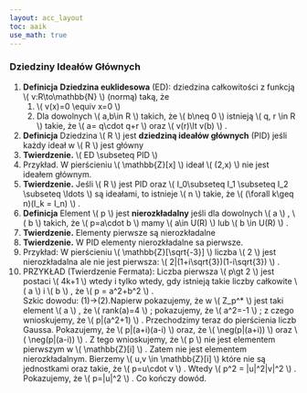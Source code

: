 ```yaml
---
layout: acc_layout
toc: aaik
use_math: true
---
```


### Dziedziny Ideałów Głównych

1.  **Definicja** **Dziedzina euklidesowa** (ED): dziedzina całkowitości
    z funkcją  \\(  v:R\\to\\mathbb{N}  \\)  (normą) taką, że
    1.   \\(  v(x)=0 \\equiv x=0  \\) 
    2.  Dla dowolnych  \\(  a,b\\in R  \\)  takich, że  \\(  b\\neq 0
         \\)  istnieją  \\(  q, r \\in R  \\)  takie, że  \\(  a=
        q\\cdot q+r  \\)  oraz  \\(  v(r)\\lt v(b)  \\)  .
2.  **Definicja** Dziedzina  \\(  R  \\)  jest **dziedziną ideałów
    głównych** (PID) jeśli każdy ideał w  \\(  R  \\)  jest główny
3.  **Twierdzenie.**  \\(  ED \\subseteq PID  \\) 
4.  Przykład. W pierścieniu  \\(  \\mathbb{Z}\[x\]  \\)  ideał  \\(  (2,x)
     \\)  nie jest ideałem głównym.
5.  **Twierdzenie.** Jeśli  \\(  R  \\)  jest PID oraz  \\( 
    I\_0\\subseteq I\_1 \\subseteq I\_2 \\subseteq \\ldots  \\)  są
    ideałami, to istnieje  \\(  n  \\)  takie, że  \\(  (\\forall k\\geq
    n)(I\_k = I\_n)  \\)  .
6.  **Definicja** Element  \\(  p  \\)  jest **nierozkładalny** jeśli
    dla dowolnych  \\(  a  \\)  ,  \\(  b  \\)  takich, że  \\( 
    p=a\\cdot b  \\)  mamy  \\(  a\\in U(R)  \\)  lub  \\(  b \\in U(R)
     \\)  .
7.  **Twierdzenie.** Elementy pierwsze są nierozkładalne
8.  **Twierdzenie.** W PID elementy nierozkładalne sa pierwsze.
9.  Przykład: W pierścieniu  \\(  \\mathbb{Z}\[\\sqrt{-3}\]  \\)  liczba  \\( 
    2  \\)  jest nierozkładalna ale nie jest pierwsza:  \\( 
    2\|(1+i\\sqrt{3})(1-i\\sqrt{3})  \\)  .
10. PRZYKŁAD (Twierdzenie Fermata): Liczba pierwsza  \\(  p\\gt 2  \\) 
    jest postaci  \\(  4k+1  \\)  wtedy i tylko wtedy, gdy istnieją
    takie liczby całkowite  \\(  a  \\)  i  \\(  b  \\)  , że  \\(  p =
    a^2+b^2  \\)  .\
    Szkic dowodu: (1)→(2).Napierw pokazujemy, że w  \\(  Z\_p^\*  \\) 
    jest taki element  \\(  a  \\)  , że  \\(  rank(a)=4  \\)  ;
    pokazujemy, że  \\(  a^2=-1  \\)  ; z czego wnioskujemy, że  \\( 
    p\|(a^2+1)  \\)  . Przechodzimy teraz do pierścienia liczb Gaussa.
    Pokazujemy, że  \\(  p\|(a+i)(a-i)  \\)  oraz, że  \\( 
    \\neg(p\|(a+i))  \\)  oraz  \\(  \\neg(p\|(a-i))  \\)  . Z tego
    wnioskujemy, że  \\(  p  \\)  nie jest elementem pierwszym w  \\( 
    \\mathbb{Z}\[i\]  \\)  . Zatem nie jest elementem nierozkładalnym. Bierzemy
     \\(  u,v \\in \\mathbb{Z}\[i\]  \\)  które nie są jednostkami oraz takie,
    że  \\(  p=u\\cdot v  \\)  . Wtedy  \\(  p^2 = \|u\|^2\|v\|^2
     \\)  . Pokazujemy, że  \\(  p=\|u\|^2  \\)  . Co kończy dowód.

